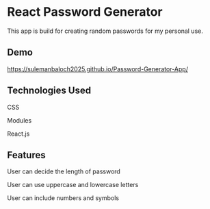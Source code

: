 
# React Password Generator

This app is build for creating random passwords for my personal use.

## Demo

https://sulemanbaloch2025.github.io/Password-Generator-App/

## Technologies Used

CSS

Modules

React.js

## Features

User can decide the length of password

User can use uppercase and lowercase letters


User can include numbers and symbols










